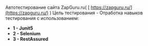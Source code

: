 Автотестирование сайта ZapGuru.ru( [ https://zapguru.ru/](https://zapguru.ru/) )
Цель тестирования - Отработка навыков тестирования с использованием:

* **1 - Junit5**
* **2 - Selenium**
* **3 - RestAssured**
